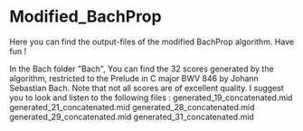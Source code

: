 # Modified_BachProp

Here you can find the output-files of the modified BachProp algorithm. 
Have fun ! 


In the Bach folder "Bach", You can find the 32 scores generated by the algorithm, restricted to the Prelude in C major BWV 846 by Johann Sebastian Bach. Note that not all scores are of excellent quality. I suggest you to look and listen to the following files :
generated_19_concatenated.mid
generated_21_concatenated.mid
generated_28_concatenated.mid
generated_29_concatenated.mid
generated_31_concatenated.mid
